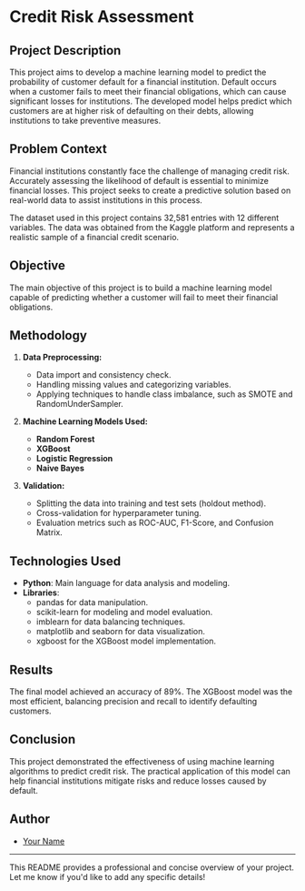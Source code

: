 # Credit Risk Assessment

## Project Description

This project aims to develop a machine learning model to predict the probability of customer default for a financial institution. Default occurs when a customer fails to meet their financial obligations, which can cause significant losses for institutions. The developed model helps predict which customers are at higher risk of defaulting on their debts, allowing institutions to take preventive measures.

## Problem Context

Financial institutions constantly face the challenge of managing credit risk. Accurately assessing the likelihood of default is essential to minimize financial losses. This project seeks to create a predictive solution based on real-world data to assist institutions in this process.

The dataset used in this project contains 32,581 entries with 12 different variables. The data was obtained from the Kaggle platform and represents a realistic sample of a financial credit scenario.

## Objective

The main objective of this project is to build a machine learning model capable of predicting whether a customer will fail to meet their financial obligations.

## Methodology

1. **Data Preprocessing:**
   - Data import and consistency check.
   - Handling missing values and categorizing variables.
   - Applying techniques to handle class imbalance, such as SMOTE and RandomUnderSampler.

2. **Machine Learning Models Used:**
   - **Random Forest**
   - **XGBoost**
   - **Logistic Regression**
   - **Naive Bayes**

3. **Validation:**
   - Splitting the data into training and test sets (holdout method).
   - Cross-validation for hyperparameter tuning.
   - Evaluation metrics such as ROC-AUC, F1-Score, and Confusion Matrix.

## Technologies Used

- **Python**: Main language for data analysis and modeling.
- **Libraries**:
  - pandas for data manipulation.
  - scikit-learn for modeling and model evaluation.
  - imblearn for data balancing techniques.
  - matplotlib and seaborn for data visualization.
  - xgboost for the XGBoost model implementation.


## Results

The final model achieved an accuracy of 89%. The XGBoost model was the most efficient, balancing precision and recall to identify defaulting customers.

## Conclusion

This project demonstrated the effectiveness of using machine learning algorithms to predict credit risk. The practical application of this model can help financial institutions mitigate risks and reduce losses caused by default.

## Author

- [Your Name](https://github.com/CaioMarta)

---

This README provides a professional and concise overview of your project. Let me know if you'd like to add any specific details!
